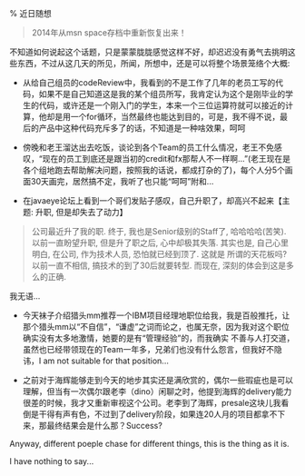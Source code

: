 % 近日随想

> 2014年从msn space存档中重新恢复出来！

不知道如何说起这个话题，只是蒙蒙胧胧感觉这样不好，却迟迟没有勇气去挑明这些东西，不过从这几天的所见，所闻，所想中，还是可以将整个场景笼络个大概:

* 从给自己组员的codeReview中，我看到的不是工作了几年的老员工写的代码，如果不是自己知道这是我的某个组员所写，我肯定认为这个是刚毕业的学生的代码，或许还是一个刚入门的学生，本来一个三位运算符就可以接近的计算，他却是用一个for循环，当然最终也能达到目的，可是，我不得不说，最后的产品中这种代码充斥多了的话，不知道是一种啥效果，呵呵

* 傍晚和老王溜达出去吃饭，谈论到各个Team的员工什么情况，老王不免感叹，“现在的员工到底还是跟当初的credit和fx那帮人不一样啊...”(老王现在是各个组地跑去帮助解决问题，按照我的话说，都成打杂的了)，每个人分5个画面30天画完，居然搞不定，我听了也只能“呵呵”附和...

* 在javaeye论坛上看到一个哥们发贴子感叹，自己升职了，却高兴不起来【主题:   升职, 但是却失去了动力】

> 公司最近升了我的职. 终于, 我也是Senior级别的Staff了, 哈哈哈哈(苦笑).
> 以前一直盼望升职, 但是升了职之后, 心中却极其失落. 其实也是, 自己心里明白, 在公司, 作为技术人员, 恐怕就已经到顶了. 这就是 所谓的天花板吗?
> 以前一直不相信, 搞技术的到了30后就要转型. 而现在, 深刻的体会到这是多么的正确.

我无语...

* 今天袜子介绍猎头mm推荐一个IBM项目经理地职位给我，我是百般推托，让那个猎头mm以“不自信”，“谦虚”之词而论之，也属无奈，因为我对这个职位 确实没有太多地激情，她要的是有“管理经验”的，而我确实  不善与人打交道，虽然也已经带领现在的Team一年多，兄弟们也没有什么怨言，但我好不隐讳，I am not suitable for that position... 

* 之前对于海辉能够走到今天的地步其实还是满欣赏的，偶尔一些瑕疵也是可以理解，但当有一次偶尔跟老李（dino）闲聊之时，他提到海辉的delivery能力很差的时候，我才又重新审视这个公司。老李到了海辉，presale这块儿我看倒是干得有声有色，不过到了delivery阶段，如果连20人月的项目都拿不下来，那最终结果会是什么那？Success?

Anyway, different poeple chase for different things, this is the thing as it is.

I have nothing to say...